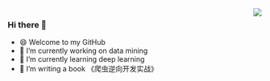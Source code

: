 <img align="right" src="https://github-readme-stats.vercel.app/api?username=lixi5338619&show_icons=true&icon_color=CE1D2D&text_color=718096&bg_color=ffffff&hide_title=true" />

### Hi there 👋

<!--
**lixi5338619/lixi5338619** is a ✨ _special_ ✨ repository because its `README.md` (this file) appears on your GitHub profile.
- 🔭 I’m currently 
- 🌱 I’m currently learning
- 👯 I’m writing 
- 🤔 I’m looking for help with ...
- 💬 Ask me about ...
- 📫 How to reach me: ...
- 😄 Pronouns: ...
- ⚡ Fun fact: ...
Here are some ideas to get you started:
-->
- 😄 Welcome to my GitHub
- 🔭 I’m currently working on data mining
- 🌱 I’m currently learning deep learning
- 👯 I’m writing a book 《爬虫逆向开发实战》

